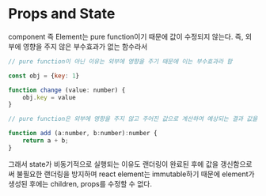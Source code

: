 # Props and State

component 즉 Element는 pure function이기 때문에 값이 수정되지 않는다. 즉, 외부에 영향을 주지 않은 부수효과가 없는 함수라서

```javascript
// pure function이 아닌 이유는 외부에 영향을 주기 때문에 이는 부수효과라 함

const obj = {key: 1}

function change (value: number) {
    obj.key = value
}

// pure function은 외부에 영향을 주지 않고 주어진 값으로 계산하여 예상되는 결과 값을 제공

function add (a:number, b:number):number {
    return a + b;
}
```



그래서 state가 비동기적으로 실행되는 이유도 랜더링이 완료된 후에 값을 갱신함으로써 불필요한 랜더링을 방지하며 react element는 immutable하기 때문에 element가 생성된 후에는 children, props를 수정할 수 없다.


